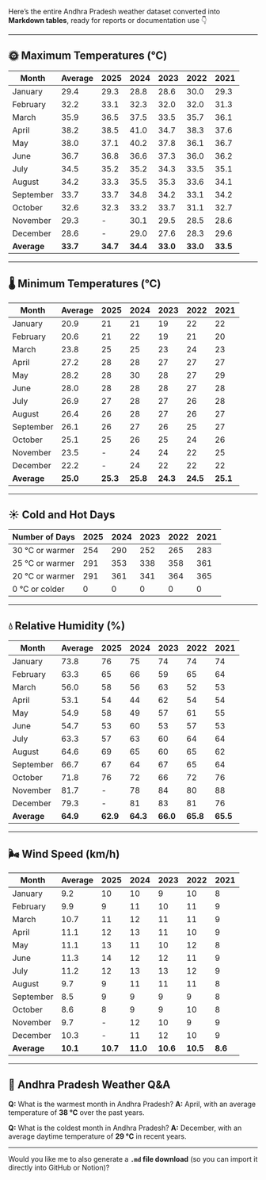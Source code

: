 Here’s the entire Andhra Pradesh weather dataset converted into **Markdown tables**, ready for reports or documentation use 👇

---

## 🌞 Maximum Temperatures (°C)

| Month       | Average  | 2025     | 2024     | 2023     | 2022     | 2021     |
| ----------- | -------- | -------- | -------- | -------- | -------- | -------- |
| January     | 29.4     | 29.3     | 28.8     | 28.6     | 30.0     | 29.3     |
| February    | 32.2     | 33.1     | 32.3     | 32.0     | 32.0     | 31.3     |
| March       | 35.9     | 36.5     | 37.5     | 33.5     | 35.7     | 36.1     |
| April       | 38.2     | 38.5     | 41.0     | 34.7     | 38.3     | 37.6     |
| May         | 38.0     | 37.1     | 40.2     | 37.8     | 36.1     | 36.7     |
| June        | 36.7     | 36.8     | 36.6     | 37.3     | 36.0     | 36.2     |
| July        | 34.5     | 35.2     | 35.2     | 34.3     | 33.5     | 35.1     |
| August      | 34.2     | 33.3     | 35.5     | 35.3     | 33.6     | 34.1     |
| September   | 33.7     | 33.7     | 34.8     | 34.2     | 33.1     | 34.2     |
| October     | 32.6     | 32.3     | 33.2     | 33.7     | 31.1     | 32.7     |
| November    | 29.3     | -        | 30.1     | 29.5     | 28.5     | 28.6     |
| December    | 28.6     | -        | 29.0     | 27.6     | 28.3     | 29.6     |
| **Average** | **33.7** | **34.7** | **34.4** | **33.0** | **33.0** | **33.5** |

---

## 🌡️ Minimum Temperatures (°C)

| Month       | Average  | 2025     | 2024     | 2023     | 2022     | 2021     |
| ----------- | -------- | -------- | -------- | -------- | -------- | -------- |
| January     | 20.9     | 21       | 21       | 19       | 22       | 22       |
| February    | 20.6     | 21       | 22       | 19       | 21       | 20       |
| March       | 23.8     | 25       | 25       | 23       | 24       | 23       |
| April       | 27.2     | 28       | 28       | 27       | 27       | 27       |
| May         | 28.2     | 28       | 30       | 28       | 27       | 29       |
| June        | 28.0     | 28       | 28       | 28       | 27       | 28       |
| July        | 26.9     | 27       | 28       | 27       | 26       | 28       |
| August      | 26.4     | 26       | 28       | 27       | 26       | 27       |
| September   | 26.1     | 26       | 27       | 26       | 25       | 27       |
| October     | 25.1     | 25       | 26       | 25       | 24       | 26       |
| November    | 23.5     | -        | 24       | 24       | 22       | 25       |
| December    | 22.2     | -        | 24       | 22       | 22       | 22       |
| **Average** | **25.0** | **25.3** | **25.8** | **24.3** | **24.5** | **25.1** |

---

## ☀️ Cold and Hot Days

| Number of Days  | 2025 | 2024 | 2023 | 2022 | 2021 |
| --------------- | ---- | ---- | ---- | ---- | ---- |
| 30 °C or warmer | 254  | 290  | 252  | 265  | 283  |
| 25 °C or warmer | 291  | 353  | 338  | 358  | 361  |
| 20 °C or warmer | 291  | 361  | 341  | 364  | 365  |
| 0 °C or colder  | 0    | 0    | 0    | 0    | 0    |

---

## 💧 Relative Humidity (%)

| Month       | Average  | 2025     | 2024     | 2023     | 2022     | 2021     |
| ----------- | -------- | -------- | -------- | -------- | -------- | -------- |
| January     | 73.8     | 76       | 75       | 74       | 74       | 74       |
| February    | 63.3     | 65       | 66       | 59       | 65       | 64       |
| March       | 56.0     | 58       | 56       | 63       | 52       | 53       |
| April       | 53.1     | 54       | 44       | 62       | 54       | 54       |
| May         | 54.9     | 58       | 49       | 57       | 61       | 55       |
| June        | 54.7     | 53       | 60       | 53       | 57       | 53       |
| July        | 63.3     | 57       | 63       | 60       | 64       | 64       |
| August      | 64.6     | 69       | 65       | 60       | 65       | 62       |
| September   | 66.7     | 67       | 64       | 67       | 65       | 64       |
| October     | 71.8     | 76       | 72       | 66       | 72       | 76       |
| November    | 81.7     | -        | 78       | 84       | 80       | 88       |
| December    | 79.3     | -        | 81       | 83       | 81       | 76       |
| **Average** | **64.9** | **62.9** | **64.3** | **66.0** | **65.8** | **65.5** |

---

## 🌬️ Wind Speed (km/h)

| Month       | Average  | 2025     | 2024     | 2023     | 2022     | 2021    |
| ----------- | -------- | -------- | -------- | -------- | -------- | ------- |
| January     | 9.2      | 10       | 10       | 9        | 10       | 8       |
| February    | 9.9      | 9        | 11       | 10       | 11       | 9       |
| March       | 10.7     | 11       | 12       | 11       | 11       | 9       |
| April       | 11.1     | 12       | 13       | 11       | 10       | 9       |
| May         | 11.1     | 13       | 11       | 10       | 12       | 8       |
| June        | 11.3     | 14       | 12       | 12       | 11       | 9       |
| July        | 11.2     | 12       | 13       | 13       | 12       | 9       |
| August      | 9.7      | 9        | 11       | 11       | 11       | 8       |
| September   | 8.5      | 9        | 9        | 9        | 9        | 8       |
| October     | 8.6      | 8        | 9        | 9        | 10       | 8       |
| November    | 9.7      | -        | 12       | 10       | 9        | 9       |
| December    | 10.3     | -        | 11       | 12       | 10       | 9       |
| **Average** | **10.1** | **10.7** | **11.0** | **10.6** | **10.5** | **8.6** |

---

## 🧠 Andhra Pradesh Weather Q&A

**Q:** What is the warmest month in Andhra Pradesh?
**A:** April, with an average temperature of **38 °C** over the past years.

**Q:** What is the coldest month in Andhra Pradesh?
**A:** December, with an average daytime temperature of **29 °C** in recent years.

---

Would you like me to also generate a **`.md` file download** (so you can import it directly into GitHub or Notion)?
